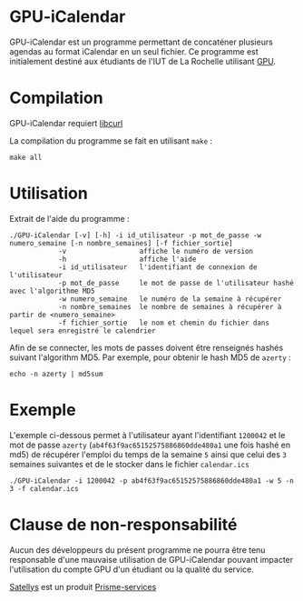 # GPU-iCalendar
GPU-iCalendar est un programme permettant de concaténer plusieurs agendas au format iCalendar en un seul fichier. Ce programme est initialement destiné aux étudiants de l'IUT de La Rochelle utilisant [GPU](https://www.gpu-lr.fr/).

# Compilation
GPU-iCalendar requiert [libcurl](https://curl.haxx.se/libcurl/)

La compilation du programme se fait en utilisant `make` : 
```
make all
```

# Utilisation
Extrait de l'aide du programme : 
```
./GPU-iCalendar [-v] [-h] -i id_utilisateur -p mot_de_passe -w numero_semaine [-n nombre_semaines] [-f fichier_sortie]
			-v 			        affiche le numéro de version
			-h 			        affiche l'aide
			-i id_utilisateur	l'identifiant de connexion de l'utilisateur
			-p mot_de_passe		le mot de passe de l'utilisateur hashé avec l'algorithme MD5
			-w numero_semaine	le numéro de la semaine à récupérer
			-n nombre_semaines	le nombre de semaines à récupérer à partir de <numero_semaine>
			-f fichier_sortie	le nom et chemin du fichier dans lequel sera enregistré le calendrier
```

Afin de se connecter, les mots de passes doivent être renseignés hashés suivant l'algorithm MD5. Par exemple, pour obtenir le hash MD5 de `azerty` : 
```
echo -n azerty | md5sum
```

# Exemple
L'exemple ci-dessous permet à l'utilisateur ayant l'identifiant `1200042` et le mot de passe `azerty` (`ab4f63f9ac65152575886860dde480a1` une fois hashé en md5) de récupérer l'emploi du temps de la semaine `5` ainsi que celui des `3` semaines suivantes et de le stocker dans le fichier `calendar.ics`
```
./GPU-iCalendar -i 1200042 -p ab4f63f9ac65152575886860dde480a1 -w 5 -n 3 -f calendar.ics
```

# Clause de non-responsabilité
Aucun des développeurs du présent programme ne pourra être tenu responsable d'une mauvaise utilisation de GPU-iCalendar pouvant impacter l'utilisation du compte GPU d'un étudiant ou la qualité du service.

[Satellys](http://www.dynamisoft.fr/satellys.html) est un produit [Prisme-services](http://www.dynamisoft.fr/)
